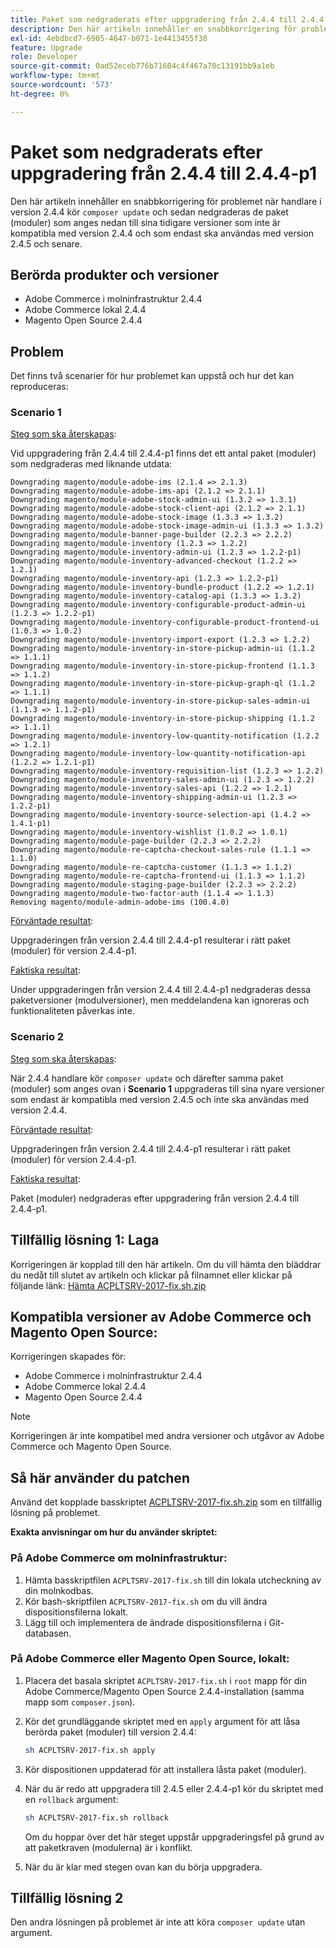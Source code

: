 ```yaml
---
title: Paket som nedgraderats efter uppgradering från 2.4.4 till 2.4.4-p1
description: Den här artikeln innehåller en snabbkorrigering för problemet när handlare i version 2.4.4 kör kommandot "Composer update" och sedan nedgraderas paketen (modulerna) som listas nedan till sina tidigare versioner som inte är kompatibla med version 2.4.4 och endast ska användas med version 2.4.5 och senare.
exl-id: 4ebdbcd7-6905-4647-b071-1e4413455f38
feature: Upgrade
role: Developer
source-git-commit: 0ad52eceb776b71604c4f467a70c13191bb9a1eb
workflow-type: tm+mt
source-wordcount: '573'
ht-degree: 0%

---
```


# Paket som nedgraderats efter uppgradering från 2.4.4 till 2.4.4-p1

Den här artikeln innehåller en snabbkorrigering för problemet när handlare i version 2.4.4 kör `composer update` och sedan nedgraderas de paket (moduler) som anges nedan till sina tidigare versioner som inte är kompatibla med version 2.4.4 och som endast ska användas med version 2.4.5 och senare.

## Berörda produkter och versioner

* Adobe Commerce i molninfrastruktur 2.4.4
* Adobe Commerce lokal 2.4.4
* Magento Open Source 2.4.4

## Problem

Det finns två scenarier för hur problemet kan uppstå och hur det kan reproduceras:

### Scenario 1

<u>Steg som ska återskapas</u>:

Vid uppgradering från 2.4.4 till 2.4.4-p1 finns det ett antal paket (moduler) som nedgraderas med liknande utdata:

```text
Downgrading magento/module-adobe-ims (2.1.4 => 2.1.3)
Downgrading magento/module-adobe-ims-api (2.1.2 => 2.1.1)
Downgrading magento/module-adobe-stock-admin-ui (1.3.2 => 1.3.1)
Downgrading magento/module-adobe-stock-client-api (2.1.2 => 2.1.1)
Downgrading magento/module-adobe-stock-image (1.3.3 => 1.3.2)
Downgrading magento/module-adobe-stock-image-admin-ui (1.3.3 => 1.3.2)
Downgrading magento/module-banner-page-builder (2.2.3 => 2.2.2)
Downgrading magento/module-inventory (1.2.3 => 1.2.2)
Downgrading magento/module-inventory-admin-ui (1.2.3 => 1.2.2-p1)
Downgrading magento/module-inventory-advanced-checkout (1.2.2 => 1.2.1)
Downgrading magento/module-inventory-api (1.2.3 => 1.2.2-p1)
Downgrading magento/module-inventory-bundle-product (1.2.2 => 1.2.1)
Downgrading magento/module-inventory-catalog-api (1.3.3 => 1.3.2)
Downgrading magento/module-inventory-configurable-product-admin-ui (1.2.3 => 1.2.2-p1)
Downgrading magento/module-inventory-configurable-product-frontend-ui (1.0.3 => 1.0.2)
Downgrading magento/module-inventory-import-export (1.2.3 => 1.2.2)
Downgrading magento/module-inventory-in-store-pickup-admin-ui (1.1.2 => 1.1.1)
Downgrading magento/module-inventory-in-store-pickup-frontend (1.1.3 => 1.1.2)
Downgrading magento/module-inventory-in-store-pickup-graph-ql (1.1.2 => 1.1.1)
Downgrading magento/module-inventory-in-store-pickup-sales-admin-ui (1.1.3 => 1.1.2-p1)
Downgrading magento/module-inventory-in-store-pickup-shipping (1.1.2 => 1.1.1)
Downgrading magento/module-inventory-low-quantity-notification (1.2.2 => 1.2.1)
Downgrading magento/module-inventory-low-quantity-notification-api (1.2.2 => 1.2.1-p1)
Downgrading magento/module-inventory-requisition-list (1.2.3 => 1.2.2)
Downgrading magento/module-inventory-sales-admin-ui (1.2.3 => 1.2.2)
Downgrading magento/module-inventory-sales-api (1.2.2 => 1.2.1)
Downgrading magento/module-inventory-shipping-admin-ui (1.2.3 => 1.2.2-p1)
Downgrading magento/module-inventory-source-selection-api (1.4.2 => 1.4.1-p1)
Downgrading magento/module-inventory-wishlist (1.0.2 => 1.0.1)
Downgrading magento/module-page-builder (2.2.3 => 2.2.2)
Downgrading magento/module-re-captcha-checkout-sales-rule (1.1.1 => 1.1.0)
Downgrading magento/module-re-captcha-customer (1.1.3 => 1.1.2)
Downgrading magento/module-re-captcha-frontend-ui (1.1.3 => 1.1.2)
Downgrading magento/module-staging-page-builder (2.2.3 => 2.2.2)
Downgrading magento/module-two-factor-auth (1.1.4 => 1.1.3)
Removing magento/module-admin-adobe-ims (100.4.0)
```

<u>Förväntade resultat</u>:

Uppgraderingen från version 2.4.4 till 2.4.4-p1 resulterar i rätt paket (moduler) för version 2.4.4-p1.

<u>Faktiska resultat</u>:

Under uppgraderingen från version 2.4.4 till 2.4.4-p1 nedgraderas dessa paketversioner (modulversioner), men meddelandena kan ignoreras och funktionaliteten påverkas inte.

### Scenario 2

<u>Steg som ska återskapas</u>:

När 2.4.4 handlare kör `composer update` och därefter samma paket (moduler) som anges ovan i **Scenario 1** uppgraderas till sina nyare versioner som endast är kompatibla med version 2.4.5 och inte ska användas med version 2.4.4.

<u>Förväntade resultat</u>:

Uppgraderingen från version 2.4.4 till 2.4.4-p1 resulterar i rätt paket (moduler) för version 2.4.4-p1.

<u>Faktiska resultat</u>:

Paket (moduler) nedgraderas efter uppgradering från version 2.4.4 till 2.4.4-p1.

## Tillfällig lösning 1: Laga

Korrigeringen är kopplad till den här artikeln. Om du vill hämta den bläddrar du nedåt till slutet av artikeln och klickar på filnamnet eller klickar på följande länk: [Hämta ACPLTSRV-2017-fix.sh.zip](assets/ACPLTSRV-2017-fix.sh.zip)

## Kompatibla versioner av Adobe Commerce och Magento Open Source:

Korrigeringen skapades för:

* Adobe Commerce i molninfrastruktur 2.4.4
* Adobe Commerce lokal 2.4.4
* Magento Open Source 2.4.4

>[!NOTE]
>
>Korrigeringen är inte kompatibel med andra versioner och utgåvor av Adobe Commerce och Magento Open Source.

## Så här använder du patchen

Använd det kopplade basskriptet [ACPLTSRV-2017-fix.sh.zip](assets/ACPLTSRV-2017-fix.sh.zip) som en tillfällig lösning på problemet.

**Exakta anvisningar om hur du använder skriptet:**

### På Adobe Commerce om molninfrastruktur:

1. Hämta basskriptfilen `ACPLTSRV-2017-fix.sh` till din lokala utcheckning av din molnkodbas.
1. Kör bash-skriptfilen `ACPLTSRV-2017-fix.sh` om du vill ändra dispositionsfilerna lokalt.
1. Lägg till och implementera de ändrade dispositionsfilerna i Git-databasen.

### På Adobe Commerce eller Magento Open Source, lokalt:

1. Placera det basala skriptet `ACPLTSRV-2017-fix.sh` i `root` mapp för din Adobe Commerce/Magento Open Source 2.4.4-installation (samma mapp som `composer.json`).
1. Kör det grundläggande skriptet med en `apply` argument för att låsa berörda paket (moduler) till version 2.4.4:

   ```bash
   sh ACPLTSRV-2017-fix.sh apply
   ```

1. Kör dispositionen uppdaterad för att installera låsta paket (moduler).
1. När du är redo att uppgradera till 2.4.5 eller 2.4.4-p1 kör du skriptet med en `rollback` argument:

   ```bash
   sh ACPLTSRV-2017-fix.sh rollback
   ```

   Om du hoppar över det här steget uppstår uppgraderingsfel på grund av att paketkraven (modulerna) är i konflikt.
1. När du är klar med stegen ovan kan du börja uppgradera.

## Tillfällig lösning 2

Den andra lösningen på problemet är inte att köra `composer update` utan argument.
